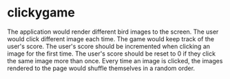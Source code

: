 # clickygame

The application would render different bird images to the screen.
The user would click different image each time.
The game would keep track of the user's score. The user's score should be incremented when clicking an image for the first time. The user's score should be reset to 0 if they click the same image more than once.
Every time an image is clicked, the images rendered to the page would shuffle themselves in a random order.
